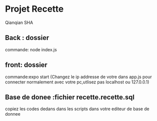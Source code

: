 # Projet Recette
Qianqian SHA

## Back : dossier<back>
commande: node index.js

## front: dossier<recette>
commande:expo start
(Changez le ip addresse de votre dans app.js pour connecter normalement avec votre pc,utlisez pas localhost ou 127.0.0.1)

## Base de donee :fichier recette.recette.sql
copiez les codes dedans dans les scripts dans votre editeur de base de donnee 

